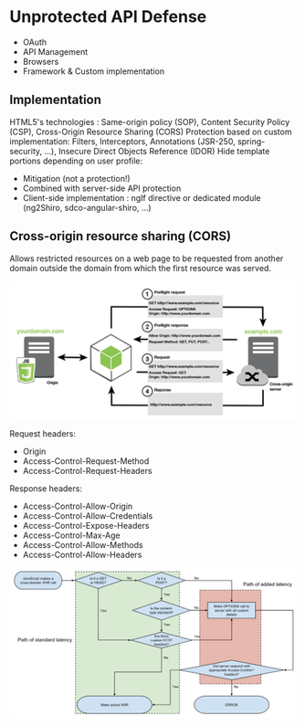 # Unprotected API Defense


- OAuth
- API Management
- Browsers
- Framework & Custom implementation

## Implementation

HTML5's technologies : Same-origin policy (SOP), Content Security Policy (CSP), Cross-Origin Resource Sharing (CORS)
Protection based on custom implementation: Filters, Interceptors, Annotations (JSR-250, spring-security, …), Insecure Direct Objects Reference (IDOR)
Hide template portions depending on user profile: 
- Mitigation (not a protection!)
- Combined with server-side API protection
- Client-side implementation : ngIf directive or dedicated module (ng2Shiro, sdco-angular-shiro, …)

## Cross-origin resource sharing (CORS)


Allows restricted resources on a web page to be requested from another domain outside the domain from which the first resource was served.

![api-cors](../../assets/api-cors.png)

Request headers:

- Origin
- Access-Control-Request-Method
- Access-Control-Request-Headers

Response headers:

- Access-Control-Allow-Origin
- Access-Control-Allow-Credentials
- Access-Control-Expose-Headers
- Access-Control-Max-Age
- Access-Control-Allow-Methods
- Access-Control-Allow-Headers

![api-decision-tree](../../assets/api-decision-tree.png)